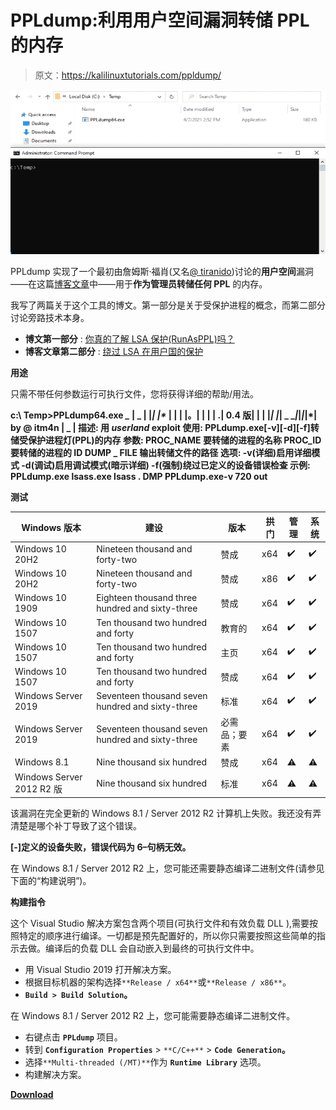 # PPLdump:利用用户空间漏洞转储 PPL 的内存

> 原文：<https://kalilinuxtutorials.com/ppldump/>

[![PPLdump : Dump The Memory Of A PPL With A Userland Exploit](img/f71b50f061efb3096a88e8cac8bf98f2.png "PPLdump : Dump The Memory Of A PPL With A Userland Exploit")](https://1.bp.blogspot.com/-sw2FMIrpM-o/YNBb1e-A9OI/AAAAAAAAJrg/24LAPLrz3M8e1K-i01RJ_fHPvF2X3HfigCLcBGAsYHQ/s728/1.png)

PPLdump 实现了一个最初由詹姆斯·福肖(又名[@ tiranido](https://twitter.com/tiraniddo))讨论的**用户空间**漏洞——在这篇[博客文章](https://googleprojectzero.blogspot.com/2018/08/windows-exploitation-tricks-exploiting.html)中——用于**作为管理员转储任何 PPL** 的内存。

我写了两篇关于这个工具的博文。第一部分是关于受保护进程的概念，而第二部分讨论旁路技术本身。

*   **博文第一部分** : [你真的了解 LSA 保护(RunAsPPL)吗？](https://itm4n.github.io/lsass-runasppl/)
*   **博客文章第二部分** : [绕过 LSA 在用户国的保护](https://blog.scrt.ch/2021/04/22/bypassing-lsa-protection-in-userland/)

**用途**

只需不带任何参数运行可执行文件，您将获得详细的帮助/用法。

**c:\ Temp>PPLdump64.exe
*_*
| _ | |*| |*_*_
| | | |。| | | | .| 0.4 版| | | |*| |*| _ _*|*|*|*|*| by @ itm4n
| _ |
描述:
用 *userland* exploit
使用:
PPLdump.exe[-v][-d][-f]转储受保护进程灯(PPL)的内存
参数:
PROC_NAME 要转储的进程的名称
PROC_ID 要转储的进程的 ID
DUMP _ FILE 输出转储文件的路径
选项:
-v(详细)启用详细模式
-d(调试)启用调试模式(暗示详细)
-f(强制)绕过已定义的设备错误检查
示例:
PPLdump.exe lsass.exe lsass . DMP
PPLdump.exe-v 720 out**

**测试**

| Windows 版本 | 建设 | 版本 | 拱门 | 管理 | 系统 |
| --- | --- | --- | --- | --- | --- |
| Windows 10 20H2 | Nineteen thousand and forty-two | 赞成 | x64 | ✔️ | ✔️ |
| Windows 10 20H2 | Nineteen thousand and forty-two | 赞成 | x86 | ✔️ | ✔️ |
| Windows 10 1909 | Eighteen thousand three hundred and sixty-three | 赞成 | x64 | ✔️ | ✔️ |
| Windows 10 1507 | Ten thousand two hundred and forty | 教育的 | x64 | ✔️ | ✔️ |
| Windows 10 1507 | Ten thousand two hundred and forty | 主页 | x64 | ✔️ | ✔️ |
| Windows 10 1507 | Ten thousand two hundred and forty | 赞成 | x64 | ✔️ | ✔️ |
| Windows Server 2019 | Seventeen thousand seven hundred and sixty-three | 标准 | x64 | ✔️ | ✔️ |
| Windows Server 2019 | Seventeen thousand seven hundred and sixty-three | 必需品；要素 | x64 | ✔️ | ✔️ |
| Windows 8.1 | Nine thousand six hundred | 赞成 | x64 | ⚠️ | ⚠️ |
| Windows Server 2012 R2 版 | Nine thousand six hundred | 标准 | x64 | ⚠️ | ⚠️ |

该漏洞在完全更新的 Windows 8.1 / Server 2012 R2 计算机上失败。我还没有弄清楚是哪个补丁导致了这个错误。

**[-]定义的设备失败，错误代码为 6–句柄无效。**

在 Windows 8.1 / Server 2012 R2 上，您可能还需要静态编译二进制文件(请参见下面的“构建说明”)。

**构建指令**

这个 Visual Studio 解决方案包含两个项目(可执行文件和有效负载 DLL ),需要按照特定的顺序进行编译。一切都是预先配置好的，所以你只需要按照这些简单的指示去做。编译后的负载 DLL 会自动嵌入到最终的可执行文件中。

*   用 Visual Studio 2019 打开解决方案。
*   根据目标机器的架构选择`**Release / x64**`或`**Release / x86**`。
*   **`Build > Build Solution`。**

在 Windows 8.1 / Server 2012 R2 上，您可能需要静态编译二进制文件。

*   右键点击 **`PPLdump`** 项目。
*   转到 **`Configuration Properties`** > `**C/C++**` > **`Code Generation`。**
*   选择`**Multi-threaded (/MT)**`作为 **`Runtime Library`** 选项。
*   构建解决方案。

[**Download**](https://github.com/itm4n/PPLdump)